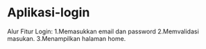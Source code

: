 # Aplikasi-login

Alur Fitur Login:
1.Memasukkan email dan password
2.Memvalidasi masukan.
3.Menampilkan halaman home.
